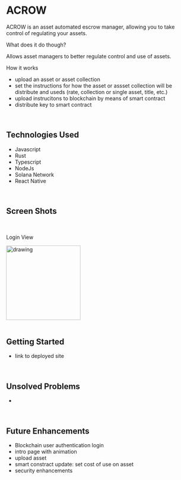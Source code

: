 
# ACROW

ACROW is an asset automated escrow manager, allowing you to take control of regulating your assets.

What does it do though?

Allows asset managers to better regulate control and use of assets.

How it works
- upload an asset or asset collection
- set the instructions for how the asset or assset collection will be distribute and useds (rate, collection or single asset, title, etc.)
- upload instrucitons to blockchain by means of smart contract
- distribute key to smart contract

<br>

## Technologies Used 

- Javascript
- Rust
- Typescript
- NodeJs
- Solana Network
- React Native

<br>

## Screen Shots
<br>

Login View


<img src="https://i.imgur.com/hNHqzqg.png" alt="drawing" width="200"/>

<br>
<br>


## Getting Started  
- link to deployed site

<br>

## Unsolved Problems
- 

<br>

## Future Enhancements
- Blockchain user authentication login
- intro page with animation
- upload asset
- smart constract update: set cost of use on asset
- security enhancements